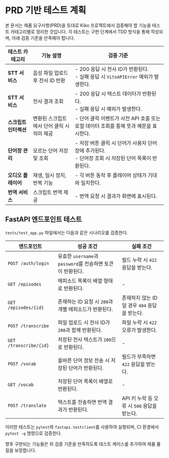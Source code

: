 # PRD 기반 테스트 계획

본 문서는 제품 요구사항(PRD)을 토대로 Kiko 프로젝트에서 검증해야 할 기능을 테스트 카테고리별로 정리한 것입니다. 각 테스트는 구현 단계에서 TDD 방식을 통해 작성되며, 아래 검증 기준을 만족해야 합니다.

| 테스트 카테고리 | 기능 설명 | 검증 기준 |
| -------------- | -------- | -------- |
| **STT 서비스** | 음성 파일 업로드 후 전사 ID 반환 | - 200 응답 시 전사 ID가 반환된다.<br>- 실패 응답 시 `VitoAPIError` 예외가 발생한다. |
| **STT 서비스** | 전사 결과 조회 | - 200 응답 시 텍스트 데이터가 반환된다.<br>- 실패 응답 시 예외가 발생한다. |
| **스크립트 인터랙션** | 변환된 스크립트에서 단어 클릭 시 의미 제공 | - 단어 클릭 이벤트가 사전 API 호출 또는 로컬 데이터 조회를 통해 뜻과 예문을 표시한다. |
| **단어장 관리** | 모르는 단어 저장 및 조회 | - 저장 버튼 클릭 시 단어가 사용자 단어장에 추가된다.<br>- 단어장 조회 시 저장된 단어 목록이 반환된다. |
| **오디오 플레이어** | 재생, 일시 정지, 반복 기능 | - 각 버튼 동작 후 플레이어 상태가 기대와 일치한다. |
| **번역 서비스** | 스크립트 번역 제공 | - 번역 요청 시 결과가 화면에 표시된다. |

## FastAPI 엔드포인트 테스트

`tests/test_app.py` 파일에서는 다음과 같은 시나리오를 검증한다.

| 엔드포인트 | 성공 조건 | 실패 조건 |
| ---------- | -------- | -------- |
| `POST /auth/login` | 유효한 `username`과 `password`를 전송하면 토큰이 반환된다. | 필드 누락 시 `422` 응답을 받는다. |
| `GET /episodes` | 에피소드 목록이 배열 형태로 반환된다. | - |
| `GET /episodes/{id}` | 존재하는 ID 요청 시 `200`과 개별 에피소드가 반환된다. | 존재하지 않는 ID일 경우 `404` 응답을 받는다. |
| `POST /transcribe` | 파일 업로드 시 전사 ID가 `200`과 함께 반환된다. | 파일 누락 시 `422` 오류가 발생한다. |
| `GET /transcribe/{id}` | 저장된 전사 텍스트가 `200`으로 반환된다. | - |
| `POST /vocab` | 올바른 단어 정보 전송 시 저장된 단어가 반환된다. | 필드가 부족하면 `422` 응답을 받는다. |
| `GET /vocab` | 저장된 단어 목록이 배열로 반환된다. | - |
| `POST /translate` | 텍스트를 전송하면 번역 결과가 반환된다. | API 키 누락 등 오류 시 `500` 응답을 받는다. |

이러한 테스트는 `pytest`와 `fastapi.testclient`를 사용하여 실행되며, CI 환경에서 `pytest -q` 명령으로 검증한다.

향후 구현되는 기능들은 위 검증 기준을 만족하도록 테스트 케이스를 추가하여 제품 품질을 보장합니다.
